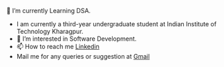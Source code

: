 🌱 I’m currently Learning DSA.
- I am currently a third-year undergraduate student at Indian Institute of Technology Kharagpur.
- 👀 I’m interested in Software Development.
- 📫 How to reach me [Linkedin](https://www.linkedin.com/in/mohit-saini-191b1622b/)
- Mail me for any queries or suggestion at [Gmail](msmohit1612@gmail.com)

<!---
delta-mohit/delta-mohit is a ✨ special ✨ repository because its `README.md` (this file) appears on your GitHub profile.
You can click the Preview link to take a look at your changes.
--->
